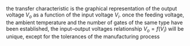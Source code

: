 the transfer characteristic is the graphical representation of the output voltage $V_o$ as a function of the input voltage $V_i$. 
once the feeding voltage, the ambient temperature and the number of gates of the same type have been established, the input–output voltages relationship $V_o=f(V_i)$ will be unique, except for the tolerances of the manufacturing process